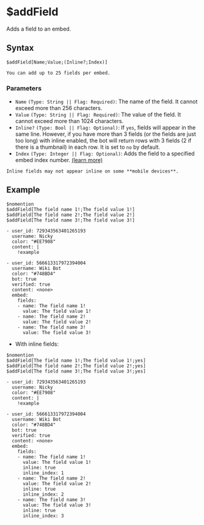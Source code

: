 # $addField
Adds a field to an embed.

## Syntax
```
$addField[Name;Value;(Inline?;Index)]
```

```admonish warning title="Limit"
You can add up to 25 fields per embed.
```


### Parameters
- `Name` `(Type: String || Flag: Required)`: The name of the field. It cannot exceed more than 256 characters.
- `Value` `(Type: String || Flag: Required)`: The value of the field. It cannot exceed more than 1024 characters.
- `Inline?` `(Type: Bool || Flag: Optional)`: If `yes`, fields will appear in the same line. However, if you have more than 3 fields (or the fields are just too long) with inline enabled, the bot will return rows with 3 fields (2 if there is a thumbnail) in each row. It is set to `no` by default.
- `Index` `(Type: Integer || Flag: Optional)`: Adds the field to a specified embed index number. [(learn more)](../resources/embedIndexes.md)

```admonish failure
Inline fields may not appear inline on some **mobile devices**.
```

## Example
```
$nomention
$addField[The field name 1!;The field value 1!]
$addField[The field name 2!;The field value 2!]
$addField[The field name 3!;The field value 3!]
```

``` discord yaml
- user_id: 729343563401265193
  username: Nicky
  color: "#EE7908"
  content: |
    !example

- user_id: 566613317972394004
  username: Wiki Bot
  color: "#748BD4"
  bot: true
  verified: true
  content: <none>
  embed:
    fields:
    - name: The field name 1!
      value: The field value 1!
    - name: The field name 2!
      value: The field value 2!
    - name: The field name 3!
      value: The field value 3!
```

- With inline fields:

```
$nomention
$addField[The field name 1!;The field value 1!;yes]
$addField[The field name 2!;The field value 2!;yes]
$addField[The field name 3!;The field value 3!;yes]
```

``` discord yaml
- user_id: 729343563401265193
  username: Nicky
  color: "#EE7908"
  content: |
    !example

- user_id: 566613317972394004
  username: Wiki Bot
  color: "#748BD4"
  bot: true
  verified: true
  content: <none>
  embed:
    fields:
    - name: The field name 1!
      value: The field value 1!
      inline: true
      inline_index: 1
    - name: The field name 2!
      value: The field value 2!
      inline: true
      inline_index: 2
    - name: The field name 3!
      value: The field value 3!
      inline: true
      inline_index: 3
```
